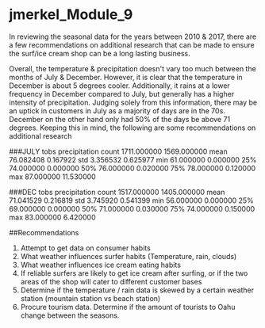 # jmerkel_Module_9

In reviewing the seasonal data for the years between 2010 & 2017, there are a few recommendations on additional research that can be made to ensure the surf/ice cream shop can be a long lasting business.

Overall, the temperature & precipitation doesn't vary too much between the months of July & December. However, it is clear that the temperature in December is about 5 degrees cooler. Additionally, it rains at a lower frequency in December compared to July, but generally has a higher intensity of precipitation. Judging solely from this information, there may be an uptick in customers in July as a majority of days are in the 70s. December on the other hand only had 50% of the days be above 71 degrees. Keeping this in mind, the following are some recommendations on additional research


###JULY  tobs	       precipitation
count	1711.000000	 1569.000000
mean	76.082408	   0.167922
std	  3.356532	   0.625977
min	  61.000000	   0.000000
25%	  74.000000	   0.000000
50%	  76.000000	   0.020000
75%	  78.000000	   0.120000
max	  87.000000	   11.530000


###DEC   tobs	       precipitation
count	1517.000000	 1405.000000
mean	71.041529	   0.216819
std	  3.745920	   0.541399
min	  56.000000	   0.000000
25%	  69.000000	   0.000000
50%	  71.000000	   0.030000
75%	  74.000000	   0.150000
max	  83.000000	   6.420000


##Recommendations
1. Attempt to get data on consumer habits
  1. What weather influences surfer habits (Temperature, rain, clouds)
  2. What weather influences ice cream eating habits
  3. If reliable surfers are likely to get ice cream after surfing, or if the two areas of the shop will cater to different customer bases
2. Determine if the temperature / rain data is skewed by a certain weather station (mountain station vs beach station)
3. Procure tourism data. Determine if the amount of tourists to Oahu change between the seasons.
